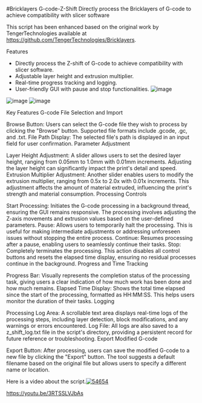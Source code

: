 #Bricklayers G-code-Z-Shift
Directly process the Bricklayers of G-code to achieve compatibility with slicer software


This script has been enhanced based on the original work by TengerTechnologies available at https://github.com/TengerTechnologies/Bricklayers.


Features
- Directly process the Z-shift of G-code to achieve compatibility with slicer software.
- Adjustable layer height and extrusion multiplier.
- Real-time progress tracking and logging.
- User-friendly GUI with pause and stop functionalities.
![image](https://github.com/user-attachments/assets/fa805df5-5be2-4352-95b7-0648739013cd)

![image](https://github.com/user-attachments/assets/1d63e0f0-392b-4df4-998f-7f6326d7f15b)
![image](https://github.com/user-attachments/assets/1c0a9249-b0e8-4b71-8ac6-fa3d6ea8ef74)

Key Features
G-code File Selection and Import

Browse Button: Users can select the G-code file they wish to process by clicking the "Browse" button. Supported file formats include .gcode, .gc, and .txt.
File Path Display: The selected file's path is displayed in an input field for user confirmation.
Parameter Adjustment

Layer Height Adjustment: A slider allows users to set the desired layer height, ranging from 0.05mm to 1.0mm with 0.01mm increments. Adjusting the layer height can significantly impact the print's detail and speed.
Extrusion Multiplier Adjustment: Another slider enables users to modify the extrusion multiplier, ranging from 0.5x to 2.0x with 0.01x increments. This adjustment affects the amount of material extruded, influencing the print's strength and material consumption.
Processing Controls

Start Processing: Initiates the G-code processing in a background thread, ensuring the GUI remains responsive. The processing involves adjusting the Z-axis movements and extrusion values based on the user-defined parameters.
Pause: Allows users to temporarily halt the processing. This is useful for making intermediate adjustments or addressing unforeseen issues without stopping the entire process.
Continue: Resumes processing after a pause, enabling users to seamlessly continue their tasks.
Stop: Completely terminates the processing. This action disables all control buttons and resets the elapsed time display, ensuring no residual processes continue in the background.
Progress and Time Tracking

Progress Bar: Visually represents the completion status of the processing task, giving users a clear indication of how much work has been done and how much remains.
Elapsed Time Display: Shows the total time elapsed since the start of the processing, formatted as HH:MM:SS. This helps users monitor the duration of their tasks.
Logging

Processing Log Area: A scrollable text area displays real-time logs of the processing steps, including layer detection, block modifications, and any warnings or errors encountered.
Log File: All logs are also saved to a z_shift_log.txt file in the script's directory, providing a persistent record for future reference or troubleshooting.
Export Modified G-code

Export Button: After processing, users can save the modified G-code to a new file by clicking the "Export" button. The tool suggests a default filename based on the original file but allows users to specify a different name or location.



Here is a video about the script.[![54654]([圖片url](https://github.com/user-attachments/assets/71f0b857-3691-4823-871b-4444cd2a2baf))]([網址url](https://www.youtube.com/watch?v=3RTSSLVJbAs))

https://youtu.be/3RTSSLVJbAs

